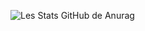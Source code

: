 ![Les Stats GitHub de Anurag](https://github-readme-stats.vercel.app/api?username=Reiiko2b&show_icons=true&theme=radical)
